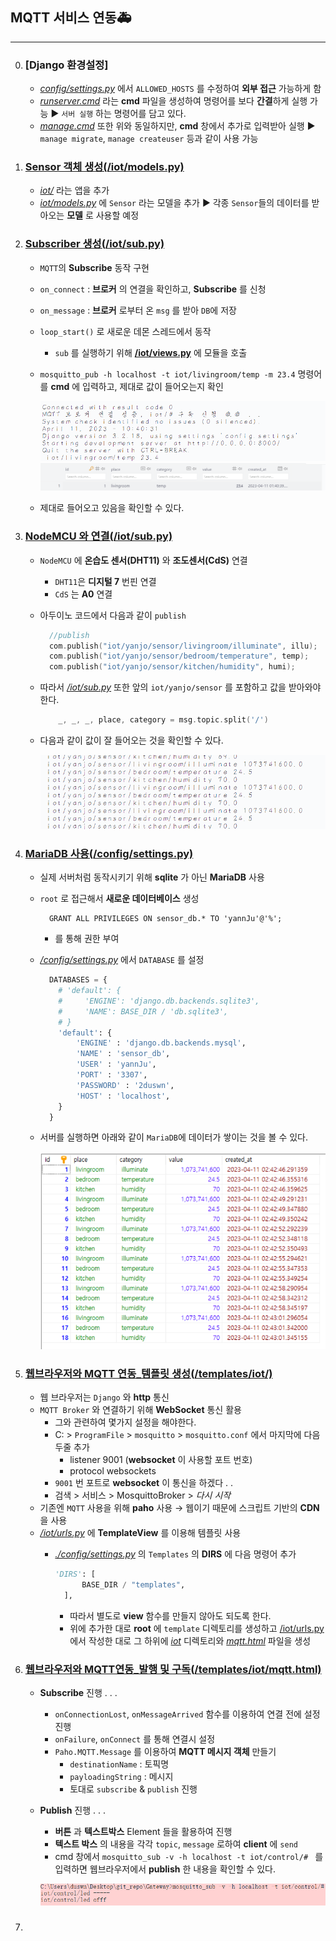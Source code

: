 ## MQTT 서비스 연동🚑
---
0. ### [Django 환경설정]
   - *[config/settings.py](./config/settings.py)*  에서 `ALLOWED_HOSTS` 를 수정하여 **외부 접근** 가능하게 함
   - *[runserver.cmd](./runserver.cmd)* 라는 **cmd** 파일을 생성하여 명령어를 보다 **간결**하게 실행 가능 ▶ `서버 실행` 하는 명령어를 담고 있다.
   - *[manage.cmd](./manage.cmd)* 또한 위와 동일하지만, **cmd** 창에서 추가로 입력받아 실행 ▶ `manage migrate`, `manage createuser` 등과 같이 사용 가능
1.  ### [Sensor 객체 생성(/iot/models.py)](./iot/models.py)
    - *[iot/](./iot/)* 라는 앱을 추가
    - *[iot/models.py](./iot/models.py)* 에 `Sensor` 라는 모델을 추가 ▶ 각종 `Sensor`들의 데이터를 받아오는 **모델** 로 사용할 예정
2.  ### [Subscriber 생성(/iot/sub.py)](./iot/sub.py)
    - `MQTT`의 **Subscribe** 동작 구현
    - `on_connect` : **브로커** 의 연결을 확인하고,   **Subscribe** 를 신청
    - `on_message` : **브로커** 로부터 온 `msg` 를 받아 `DB`에 저장 
    - `loop_start()` 로 새로운 데몬 스레드에서 동작
      - `sub` 를 실행하기 위해 **[/iot/views.py](./iot/views.py)** 에 모듈을 호출
    - `mosquitto_pub -h localhost -t iot/livingroom/temp -m 23.4` 명령어를 **cmd** 에 입력하고, 제대로 값이 들어오는지 확인

        ![](../img/img1.PNG)
        ![](../img/img2.PNG) 
    - 제대로 들어오고 있음을 확인할 수 있다.
3.  ### [NodeMCU 와 연결(/iot/sub.py)](./iot/sub.py)
    - `NodeMCU` 에 **온습도 센서(DHT11)**  와 **조도센서(CdS)**   연결
      - `DHT11`은 **디지털 7** 번핀 연결
      - `CdS` 는 **A0** 연결
    - 아두이노 코드에서 다음과 같이 `publish`
     
      ```c
        //publish
        com.publish("iot/yanjo/sensor/livingroom/illuminate", illu);
        com.publish("iot/yanjo/sensor/bedroom/temperature", temp);
        com.publish("iot/yanjo/sensor/kitchen/humidity", humi);
      ```  
    - 따라서 *[/iot/sub.py](./iot/sub.py)* 또한 앞의 `iot/yanjo/sensor` 를 포함하고 값을 받아와야 한다.

        ```c
            _, _, _, place, category = msg.topic.split('/') 
        ```
    - 다음과 같이 값이 잘 들어오는 것을 확인할 수 있다. 

        ![](../img/img3.PNG)
4.  ### [MariaDB 사용(/config/settings.py)](/config/settings.py)
    - 실제 서버처럼 동작시키기 위해 **sqlite** 가 아닌 **MariaDB** 사용
    - `root` 로 접근해서 **새로운 데이터베이스**  생성
      
      ```mysql
        GRANT ALL PRIVILEGES ON sensor_db.* TO 'yannJu'@'%';
      ```
        - 를 통해 권한 부여
    - *[/config/settings.py](./config/settings.py)* 에서 `DATABASE` 를 설정

      ```python
        DATABASES = {
          # 'default': {
          #     'ENGINE': 'django.db.backends.sqlite3',
          #     'NAME': BASE_DIR / 'db.sqlite3',
          # }
          'default': {
              'ENGINE' : 'django.db.backends.mysql',
              'NAME' : 'sensor_db',
              'USER' : 'yannJu',
              'PORT' : '3307',
              'PASSWORD' : '2duswn',
              'HOST' : 'localhost',
          }
        }
      ``` 
    - 서버를 실행하면 아래와 같이 `MariaDB`에 데이터가 쌓이는 것을 볼 수 있다.

      ![](../img/img4.PNG)
5.  ### [웹브라우저와 MQTT 연동_템플릿 생성(/templates/iot/)](./templates/iot/)
    - 웹 브라우저는 `Django`   와 **http** 통신
    - `MQTT Broker` 와 연결하기 위해 **WebSocket** 통신 활용
      - 그와 관련하여 몇가지 설정을 해야한다.
      - C: > `ProgramFile` > `mosquitto` > `mosquitto.conf` 에서 마지막에 다음 두줄 추가
        - listener 9001 (**websocket** 이 사용할 포트 번호)
        - protocol websockets
      - `9001` 번 포트로 **websocket** 이 통신을 하겠다 . .
      -  검색 > 서비스 > MosquittoBroker > *다시 시작*
    - 기존엔 `MQTT` 사용을 위해 **paho** 사용 → 웹이기 때문에 스크립트 기반의 **CDN** 을 사용 
    - *[/iot/urls.py](./iot/urls.py)* 에 **TemplateView** 를  이용해 템플릿 사용
      - *[./config/settings.py](./config/settings.py)* 의 `Templates` 의 **DIRS** 에 다음 명령어 추가

        ```python
        'DIRS': [
              BASE_DIR / "templates",
          ],
        ```
        - 따라서 별도로 **view** 함수를 만들지 않아도 되도록 한다.
        - 위에 추가한 대로 **root** 에 `template` 디렉토리를 생성하고 [/iot/urls.py](./iot/urls.py)에서 작성한 대로 그 하위에 *[iot](./templates/iot/)* 디렉토리와 *[mqtt.html](./templates/iot/mqtt.html)* 파일을 생성
6.  ### [웹브라우저와 MQTT연동_발행 및 구독(/templates/iot/mqtt.html)](./templates/iot/mqtt.html)
    - **Subscribe** 진행 . . .  
      -  `onConnectionLost`, `onMessageArrived` 함수를 이용하여 연결 전에 설정 진행
      -  `onFailure`, `onConnect` 를 통해 연결시 설정
      -  `Paho.MQTT.Message` 를 이용하여 **MQTT 메시지 객체** 만들기
         -  `destinationName` : 토픽명
         -  `payloadingString` : 메시지
         -  토대로 `subscribe` & `publish`  진행
    - **Publish** 진행 . . . 
      - **버튼** 과 **텍스트박스** Element 들을 활용하여 진행
      - **텍스트 박스** 의 내용을 각각 `topic`, `message` 로하여 **client** 에 `send`
      - cmd 창에서 `mosquitto_sub -v -h localhost -t iot/control/# ` 를 입력하면 웹브라우저에서 **publish** 한 내용을 확인할 수 있다.

      ![](../img/img5.PNG)
7.  ### []()
